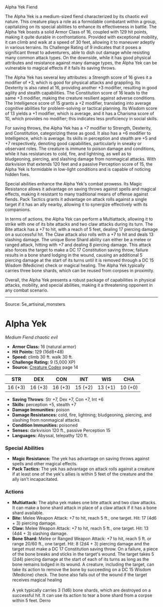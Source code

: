 <MonsterName/>Alpha Yek</MonsterName>
<CreatureType/>Fiend</CreatureType>

<summary>The Alpha Yek is a medium-sized fiend characterized by its chaotic evil nature. This creature plays a role as a formidable combatant within a group, capitalizing on its special abilities to enhance its effectiveness in battle. The Alpha Yek boasts a solid Armor Class of 16, coupled with 129 hit points, making it quite durable in confrontations. Provided with exceptional mobility, it can climb and walk at a speed of 30 feet, allowing it to maneuver adeptly in various terrains. Its Challenge Rating of 9 indicates that it poses a significant threat to adventurers, able to dish out damage while resisting many common attack types. On the downside, while it has good physical attributes and resistance against many damage types, the Alpha Yek can be vulnerable to magical effects if it fails its saving throws.</summary>

<detail>

The Alpha Yek has several key attributes: a Strength score of 16 gives it a modifier of +3, which is good for physical attacks and grappling. Its Dexterity is also rated at 16, providing another +3 modifier, resulting in good agility and stealth capabilities. The Constitution score of 16 leads to the same +3 modifier, making the creature resilient against adverse conditions. The Intelligence score of 15 grants a +2 modifier, translating into average cognitive abilities for problem-solving or tactical planning. Its Wisdom score of 13 yields a +1 modifier, which is average, and it has a Charisma score of 10, which provides no modifier; this indicates less proficiency in social skills.

For saving throws, the Alpha Yek has a +7 modifier to Strength, Dexterity, and Constitution, categorizing these as good. It also has a +6 modifier to Intelligence, which is average. Its skills in perception and stealth are +5 and +7 respectively, denoting good capabilities, particularly in sneaky or observant roles. The creature is immune to poison damage and conditions, while it has resistances to cold, fire, and lightning, as well as to bludgeoning, piercing, and slashing damage from nonmagical attacks. With darkvision that extends 120 feet and a passive Perception score of 15, the Alpha Yek is formidable in low-light conditions and is capable of noticing hidden foes.

Special abilities enhance the Alpha Yek's combat prowess. Its Magic Resistance allows it advantage on saving throws against spells and magical effects, making it resistant to many traditional means of offense against fiends. Pack Tactics grants it advantage on attack rolls against a single target if it has an ally nearby, allowing it to synergize effectively with its companions.

In terms of actions, the Alpha Yek can perform a Multiattack, allowing it to strike with one of its bite attacks and two claw attacks during its turn. The Bite attack has a +7 to hit, with a reach of 5 feet, dealing 17 piercing damage on a successful hit. The Claw attack also rolls with a +7 to hit and deals 13 slashing damage. The unique Bone Shard ability can either be a melee or ranged attack, hitting with +7 and dealing 8 piercing damage. This attack also forces the target to make a DC 17 Constitution saving throw; failure results in a bone shard lodging in the wound, causing an additional 5 piercing damage at the start of its turns until it is removed through a DC 15 Wisdom (Medicine) check or magical healing. The Alpha Yek typically carries three bone shards, which can be reused from corpses in proximity.

Overall, the Alpha Yek presents a robust package of capabilities in physical attacks, mobility, and special abilities, making it a threatening opponent in any combat scenario.</detail>



---

Source: 5e_artisinal_monsters

# Alpha Yek

*Medium* *Fiend* *chaotic evil*

- **Armor Class:** 16 (natural armor)
- **Hit Points:** 129 (16d8+48)
- **Speed:** climb 30 ft. walk 30 ft.
- **Challenge Rating:** 9 (5,000 XP)
- **Source:** [Creature Codex](https://koboldpress.com/kpstore/product/creature-codex-for-5th-edition-dnd) page 14

| STR | DEX | CON | INT | WIS | CHA |
| --- | --- | --- | --- | --- | --- |
| 16 (+3) | 16 (+3) | 16 (+3) | 15 (+2) | 13 (+1) | 10 (+0) |

- **Saving Throws**: Str +7, Dex +7, Con +7, Int +6
- **Skills:** perception +5, stealth +7
- **Damage Immunities:** poison
- **Damage Resistances:** cold, fire, lightning; bludgeoning, piercing, and slashing from nonmagical attacks
- **Condition Immunities:** poisoned
- **Senses:** darkvision 120 ft., passive Perception 15
- **Languages:** Abyssal, telepathy 120 ft.

### Special Abilities

- **Magic Resistance:** The yek has advantage on saving throws against spells and other magical effects.
- **Pack Tactics:** The yek has advantage on attack rolls against a creature if at least one of the yek's allies is within 5 feet of the creature and the ally isn't incapacitated.

### Actions

- **Multiattack:** The alpha yek makes one bite attack and two claw attacks. It can make a bone shard attack in place of a claw attack if it has a bone shard available.
- **Bite:** Melee Weapon Attack: +7 to hit, reach 5 ft., one target. Hit: 17 (4d6 + 3) piercing damage.
- **Claw:** Melee Weapon Attack: +7 to hit, reach 5 ft., one target. Hit: 13 (4d4 + 3) slashing damage.
- **Bone Shard:** Melee or Ranged Weapon Attack: +7 to hit, reach 5 ft. or range 20/60 ft., one target. Hit: 8 (2d4 + 3) piercing damage and the target must make a DC 17 Constitution saving throw. On a failure, a piece of the bone breaks and sticks in the target's wound. The target takes 5 (2d4) piercing damage at the start of each of its turns as long as the bone remains lodged in its wound. A creature, including the target, can take its action to remove the bone by succeeding on a DC 15 Wisdom (Medicine) check. The bone also falls out of the wound if the target receives magical healing <br><br>A yek typically carries 3 (1d6) bone shards, which are destroyed on a successful hit. It can use its action to tear a bone shard from a corpse within 5 feet. Derro




